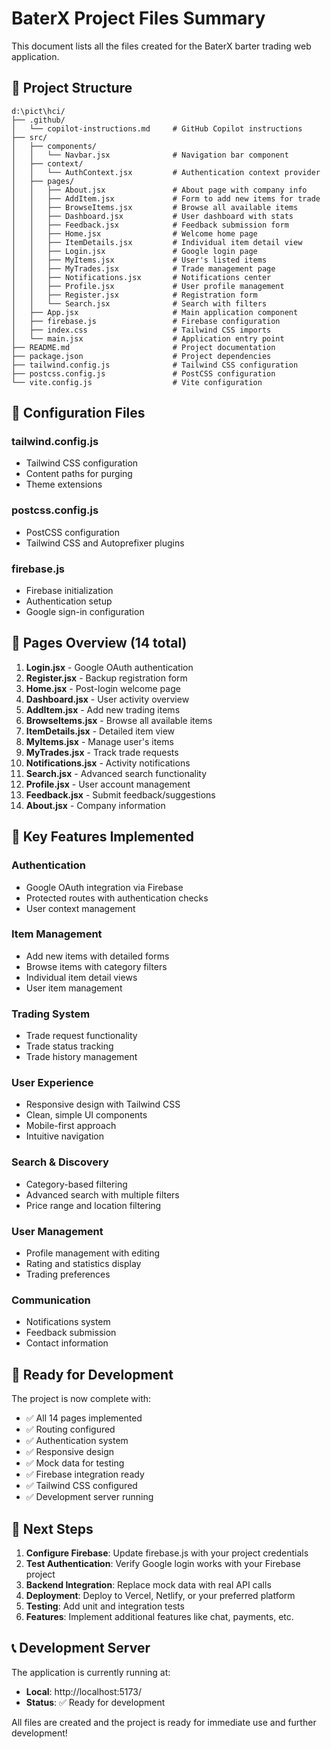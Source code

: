 # BaterX Project Files Summary

This document lists all the files created for the BaterX barter trading web application.

## 📁 Project Structure

```
d:\pict\hci/
├── .github/
│   └── copilot-instructions.md     # GitHub Copilot instructions
├── src/
│   ├── components/
│   │   └── Navbar.jsx              # Navigation bar component
│   ├── context/
│   │   └── AuthContext.jsx         # Authentication context provider
│   ├── pages/
│   │   ├── About.jsx               # About page with company info
│   │   ├── AddItem.jsx             # Form to add new items for trade
│   │   ├── BrowseItems.jsx         # Browse all available items
│   │   ├── Dashboard.jsx           # User dashboard with stats
│   │   ├── Feedback.jsx            # Feedback submission form
│   │   ├── Home.jsx                # Welcome home page
│   │   ├── ItemDetails.jsx         # Individual item detail view
│   │   ├── Login.jsx               # Google login page
│   │   ├── MyItems.jsx             # User's listed items
│   │   ├── MyTrades.jsx            # Trade management page
│   │   ├── Notifications.jsx       # Notifications center
│   │   ├── Profile.jsx             # User profile management
│   │   ├── Register.jsx            # Registration form
│   │   └── Search.jsx              # Search with filters
│   ├── App.jsx                     # Main application component
│   ├── firebase.js                 # Firebase configuration
│   ├── index.css                   # Tailwind CSS imports
│   └── main.jsx                    # Application entry point
├── README.md                       # Project documentation
├── package.json                    # Project dependencies
├── tailwind.config.js              # Tailwind CSS configuration
├── postcss.config.js               # PostCSS configuration
└── vite.config.js                  # Vite configuration
```

## 🔧 Configuration Files

### tailwind.config.js
- Tailwind CSS configuration
- Content paths for purging
- Theme extensions

### postcss.config.js
- PostCSS configuration
- Tailwind CSS and Autoprefixer plugins

### firebase.js
- Firebase initialization
- Authentication setup
- Google sign-in configuration

## 📱 Pages Overview (14 total)

1. **Login.jsx** - Google OAuth authentication
2. **Register.jsx** - Backup registration form
3. **Home.jsx** - Post-login welcome page
4. **Dashboard.jsx** - User activity overview
5. **AddItem.jsx** - Add new trading items
6. **BrowseItems.jsx** - Browse all available items
7. **ItemDetails.jsx** - Detailed item view
8. **MyItems.jsx** - Manage user's items
9. **MyTrades.jsx** - Track trade requests
10. **Notifications.jsx** - Activity notifications
11. **Search.jsx** - Advanced search functionality
12. **Profile.jsx** - User account management
13. **Feedback.jsx** - Submit feedback/suggestions
14. **About.jsx** - Company information

## 🎯 Key Features Implemented

### Authentication
- Google OAuth integration via Firebase
- Protected routes with authentication checks
- User context management

### Item Management
- Add new items with detailed forms
- Browse items with category filters
- Individual item detail views
- User item management

### Trading System
- Trade request functionality
- Trade status tracking
- Trade history management

### User Experience
- Responsive design with Tailwind CSS
- Clean, simple UI components
- Mobile-first approach
- Intuitive navigation

### Search & Discovery
- Category-based filtering
- Advanced search with multiple filters
- Price range and location filtering

### User Management
- Profile management with editing
- Rating and statistics display
- Trading preferences

### Communication
- Notifications system
- Feedback submission
- Contact information

## 🚀 Ready for Development

The project is now complete with:
- ✅ All 14 pages implemented
- ✅ Routing configured
- ✅ Authentication system
- ✅ Responsive design
- ✅ Mock data for testing
- ✅ Firebase integration ready
- ✅ Tailwind CSS configured
- ✅ Development server running

## 🔄 Next Steps

1. **Configure Firebase**: Update firebase.js with your project credentials
2. **Test Authentication**: Verify Google login works with your Firebase project
3. **Backend Integration**: Replace mock data with real API calls
4. **Deployment**: Deploy to Vercel, Netlify, or your preferred platform
5. **Testing**: Add unit and integration tests
6. **Features**: Implement additional features like chat, payments, etc.

## 📞 Development Server

The application is currently running at:
- **Local**: http://localhost:5173/
- **Status**: ✅ Ready for development

All files are created and the project is ready for immediate use and further development!
